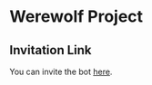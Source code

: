 # Werewolf Project

## Invitation Link
You can invite the bot [here](https://discord.com/oauth2/authorize?client_id=835635220572405789&scope=bot&permissions=4197376).